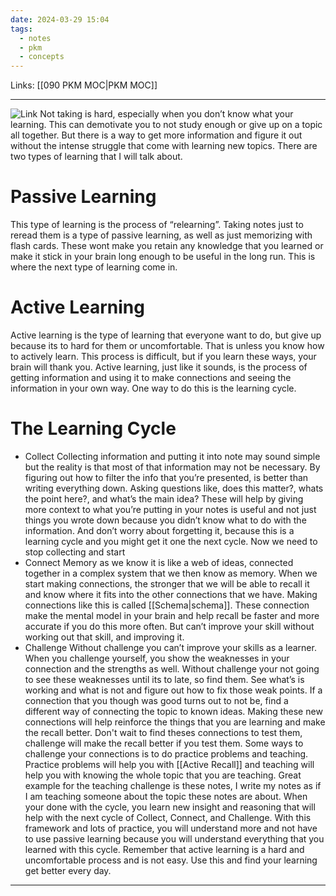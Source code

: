 ```yaml
---
date: 2024-03-29 15:04
tags:
  - notes
  - pkm
  - concepts
---
```

Links: [[090 PKM MOC|PKM MOC]]

---
![Link](https://youtu.be/4RkWiNO3iq8?si=VEKtQCXSo0C0JWs1)
Not taking is hard, especially when you don’t know what your learning. This can demotivate you to not study enough or give up on a topic all together. But there is a way to get more information and figure it out without the intense struggle that come with learning new topics. There are two types of learning that I will talk about.
# Passive Learning
This type of learning is the process of “relearning”. Taking notes just to reread them is a type of passive learning, as well as just memorizing with flash cards. These wont make you retain any knowledge that you learned or make it stick in your brain long enough to be useful in the long run. This is where the next type of learning come in.
# Active Learning
Active learning is the type of learning that everyone want to do, but give up because its to hard for them or uncomfortable. That is unless you know how to actively learn. This process is difficult, but if you learn these ways, your brain will thank you. Active learning, just like it sounds, is the process of getting information and using it to make connections and seeing the information in your own way. One way to do this is the learning cycle.
# The Learning Cycle
- Collect
	Collecting information and putting it into note may sound simple but the reality is that most of that information may not be necessary. By figuring out how to filter the info that you’re presented, is better than writing everything down. Asking questions like, does this matter?, whats the point here?, and what’s the main idea? These will help by giving more context to what you’re putting in your notes is useful and not just things you wrote down because you didn’t know what to do with the information.
	And don’t worry about forgetting it, because this is a learning cycle and you might get it one the next cycle. Now we need to stop collecting and start
- Connect
	Memory as we know it is like a web of ideas, connected together in a complex system that we then know as memory. When we start making connections, the stronger that we will be able to recall it and know where it fits into the other connections that we have. Making connections like this is called [[Schema|schema]]. These connection make the mental model in your brain and help recall be faster and more accurate if you do this more often. But can’t improve your skill without working out that skill, and improving it.
- Challenge
	Without challenge you can’t improve your skills as a learner. When you challenge yourself, you show the weaknesses in your connection and the strengths as well. Without challenge your not going to see these weaknesses until its to late, so find them. See what’s is working and what is not and figure out how to fix those weak points. If a connection that you though was good turns out to not be, find a different way of connecting the topic to known ideas. Making these new connections will help reinforce the things that you are learning and make the recall better. Don't wait to find theses connections to test them, challenge will make the recall better if you test them. Some ways to challenge your connections is to do practice problems and teaching. Practice problems will help you with [[Active Recall]] and teaching will help you with knowing the whole topic that you are teaching. Great example for the teaching challenge is these notes, I write my notes as if I am teaching someone about the topic these notes are about.
When your done with the cycle, you learn new insight and reasoning that will help with the next cycle of Collect, Connect, and Challenge. With this framework and lots of practice, you will understand more and not have to use passive learning because you will understand everything that you learned with this cycle. Remember that active learning is a hard and uncomfortable process and is not easy. Use this and find your learning get better every day.
---
